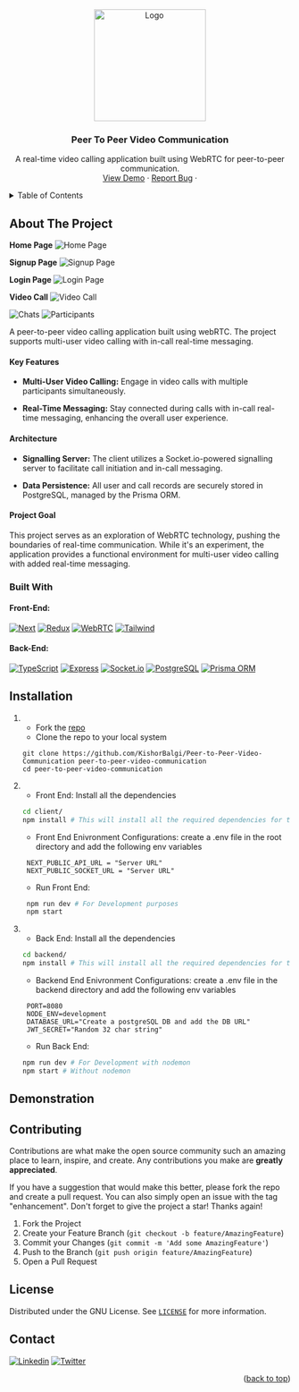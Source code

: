 <!-- PROJECT LOGO -->

<a href="#readme-top"></a>
<br />

<div align="center">
  <a href="https://p-to-p-video-client.onrender.com/">
    <img src="https://github.com/KishorBalgi/Peer-to-Peer-Video-Communication/assets/75678927/4867b00c-4dc6-4a52-ae05-6d994a875528" alt="Logo" width="200" height="200">
  </a>

  <h3 align="center">Peer To Peer Video Communication</h3>

  <p align="center">
    A real-time video calling application built using WebRTC for peer-to-peer communication.
    <br />
    <a href="https://p-to-p-video-client.onrender.com/">View Demo</a>
    ·
    <a href="https://github.com/KishorBalgi/Peer-to-Peer-Video-Communication/issues">Report Bug</a>
    ·
  </p>
</div>

<!-- TABLE OF CONTENTS -->
<details>
  <summary>Table of Contents</summary>
  <ol>
    <li>
      <a href="#about-the-project">About The Project</a>
      <ul>
        <li><a href="#built-with">Built With</a></li>
      </ul>
    </li>
    <li><a href="#installation">Installation</a></li>
    <li><a href="#demonstration">Demonstration</a></li>
    <li><a href="#contributing">Contributing</a></li>
    <li><a href="#license">License</a></li>
    <li><a href="#contact">Contact</a></li>

  </ol>
</details>

<!-- ABOUT THE PROJECT -->

## About The Project

**Home Page**
<img src="https://github.com/KishorBalgi/Peer-to-Peer-Video-Communication/assets/75678927/c807f5ba-4ee1-4b36-b21e-80ecc2466b31" alt="Home Page">

**Signup Page**
<img src="https://github.com/KishorBalgi/Peer-to-Peer-Video-Communication/assets/75678927/66548df0-6693-4777-8610-0260d78fd5be" alt="Signup Page">

**Login Page**
<img src="https://github.com/KishorBalgi/Peer-to-Peer-Video-Communication/assets/75678927/a3e41581-da73-4ef7-8b48-0cdc7048d485" alt="Login Page">

**Video Call**
<img src="https://github.com/KishorBalgi/Peer-to-Peer-Video-Communication/assets/75678927/da03fd6d-dda1-4208-a23f-2ac553d60dc4" alt="Video Call">

<img src="https://github.com/KishorBalgi/Peer-to-Peer-Video-Communication/assets/75678927/75f1af97-2296-4881-ac5f-ed0cde897b17" alt="Chats">

<img src="https://github.com/KishorBalgi/Peer-to-Peer-Video-Communication/assets/75678927/2cfaeec4-001c-4cf9-9192-a83e547da10f" alt="Participants">

A peer-to-peer video calling application built using webRTC. The project supports multi-user video calling with in-call real-time messaging.

#### Key Features

- **Multi-User Video Calling:** Engage in video calls with multiple participants simultaneously.

- **Real-Time Messaging:** Stay connected during calls with in-call real-time messaging, enhancing the overall user experience.

#### Architecture

- **Signalling Server:** The client utilizes a Socket.io-powered signalling server to facilitate call initiation and in-call messaging.

- **Data Persistence:** All user and call records are securely stored in PostgreSQL, managed by the Prisma ORM.

#### Project Goal

This project serves as an exploration of WebRTC technology, pushing the boundaries of real-time communication. While it's an experiment, the application provides a functional environment for multi-user video calling with added real-time messaging.

### Built With

#### Front-End:

[![Next][Next.js]][Next-url]
[![Redux][Redux]][Redux-url]
[![WebRTC][webrtc]][webrtc-url]
[![Tailwind][tailwind]][tailwind-url]

#### Back-End:

[![TypeScript][TS]][TS-url]
[![Express][Express]][Express-url]
[![Socket.io][Socket]][Socket-url]
[![PostgreSQL][Postgre]][Postgre-url]
[![Prisma ORM][prisma]][prisma-url]

<!-- GETTING STARTED -->

## Installation

1. - Fork the [repo](https://github.com/KishorBalgi/Peer-to-Peer-Video-Communication)
   - Clone the repo to your local system

   ```git
   git clone https://github.com/KishorBalgi/Peer-to-Peer-Video-Communication peer-to-peer-video-communication
   cd peer-to-peer-video-communication
   ```

2. - Front End:
     Install all the dependencies

   ```bash
   cd client/
   npm install # This will install all the required dependencies for the front-end
   ```

   - Front End Enivronment Configurations:
     create a .env file in the root directory and add the following env variables

   ```text
    NEXT_PUBLIC_API_URL = "Server URL"
    NEXT_PUBLIC_SOCKET_URL = "Server URL"
   ```

   - Run Front End:

   ```bash
    npm run dev # For Development purposes
    npm start
   ```

3. - Back End:
     Install all the dependencies

   ```bash
   cd backend/
   npm install # This will install all the required dependencies for the back-end
   ```

   - Backend End Enivronment Configurations:
     create a .env file in the backend directory and add the following env variables

   ```text
    PORT=8080
    NODE_ENV=development
    DATABASE_URL="Create a postgreSQL DB and add the DB URL"
    JWT_SECRET="Random 32 char string"
   ```

   - Run Back End:

   ```bash
   npm run dev # For Development with nodemon
   npm start # Without nodemon
   ```

    <!-- Demonstration -->

## Demonstration

<!-- CONTRIBUTING -->

## Contributing

Contributions are what make the open source community such an amazing place to learn, inspire, and create. Any contributions you make are **greatly appreciated**.

If you have a suggestion that would make this better, please fork the repo and create a pull request. You can also simply open an issue with the tag "enhancement".
Don't forget to give the project a star! Thanks again!

1. Fork the Project
2. Create your Feature Branch (`git checkout -b feature/AmazingFeature`)
3. Commit your Changes (`git commit -m 'Add some AmazingFeature'`)
4. Push to the Branch (`git push origin feature/AmazingFeature`)
5. Open a Pull Request

<!-- LICENSE -->

## License

Distributed under the GNU License. See [`LICENSE`](https://github.com/KishorBalgi/Peer-to-Peer-Video-Communication/blob/main/LICENSE) for more information.

<!-- CONTACT -->

## Contact

[![Linkedin][lnk]][lnk-url]
[![Twitter][twitter]][twitter-url]

<p align="right">(<a href="#readme-top">back to top</a>)</p>

<!-- MARKDOWN LINKS & IMAGES -->

[Next.js]: https://img.shields.io/badge/next.js-000000?style=for-the-badge&logo=nextdotjs&logoColor=white
[Next-url]: https://nextjs.org/
[Redux]: https://img.shields.io/badge/Redux-593D88?style=for-the-badge&logo=redux&logoColor=white
[Redux-url]: https://redux.js.org/
[TS]: https://img.shields.io/badge/TypeScript-007ACC?style=for-the-badge&logo=typescript&logoColor=white
[TS-url]: https://www.typescriptlang.org/
[webrtc]: https://img.shields.io/badge/webRTC-000000?style=for-the-badge&logo=webrtc&logoColor=white
[webrtc-url]: https://webrtc.org/
[Express]: https://img.shields.io/badge/Express.js-000000?style=for-the-badge&logo=express&logoColor=white
[Express-url]: https://expressjs.com/
[Socket]: https://img.shields.io/badge/socket.io-000000?style=for-the-badge&logo=socketdotio&logoColor=white
[Socket-url]: https://socket.io/
[Postgre]: https://img.shields.io/badge/PostgreSQL-316192?style=for-the-badge&logo=postgresql&logoColor=white
[Postgre-url]: https://www.postgresql.org/
[prisma]: https://img.shields.io/badge/Prisma-3982CE?style=for-the-badge&logo=Prisma&logoColor=white
[prisma-url]: https://www.prisma.io/
[tailwind]: https://img.shields.io/badge/Tailwind_CSS-38B2AC?style=for-the-badge&logo=tailwind-css&logoColor=white
[tailwind-url]: https://tailwindcss.com/
[lnk]: https://img.shields.io/badge/LinkedIn-0077B5?style=for-the-badge&logo=linkedin&logoColor=white
[lnk-url]: https://www.linkedin.com/in/kishorbalgi/
[twitter]: https://img.shields.io/badge/Twitter-1DA1F2?style=for-the-badge&logo=twitter&logoColor=white
[twitter-url]: https://twitter.com/KishorBalgi
